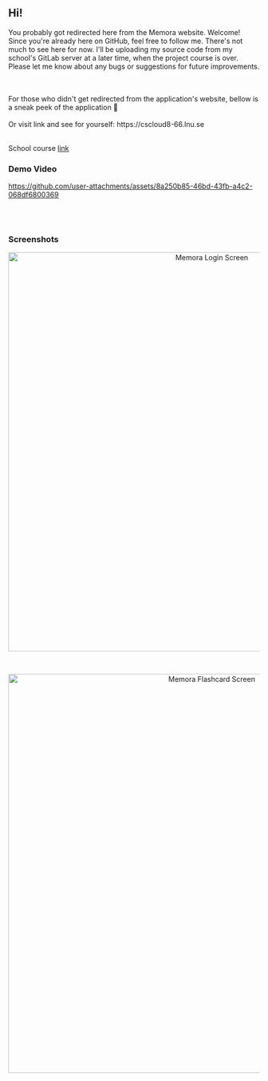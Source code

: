 ## Hi!

You probably got redirected here from the Memora website. Welcome! Since you're already here on GitHub, feel free to follow me. There's not much to see here for now. I'll be uploading my source code from my school's GitLab server at a later time, when the project course is over. Please let me know about any bugs or suggestions for future improvements.

</br>
</br>
For those who didn't get redirected from the application's website, bellow is a sneak peek of the application 👀
</br>
</br>
Or visit link and see for yourself: https://cscloud8-66.lnu.se
</br>
</br>

School course [link](https://coursepress.lnu.se/kurser/mjukvaruutvecklingsprojekt/)

### Demo Video
https://github.com/user-attachments/assets/8a250b85-46bd-43fb-a4c2-068df6800369

</br>
</br>

### Screenshots
<p align="center">
  <img src="https://github.com/user-attachments/assets/a8769153-0682-4258-aa75-4eace390c58f" alt="Memora Login Screen" width="800"/>
</p>

</br>

<p align="center">
  <img src="https://github.com/user-attachments/assets/e35416ab-8b77-498d-9ee4-8b748e0f687c" alt="Memora Flashcard Screen" width="800"/>
</p>

